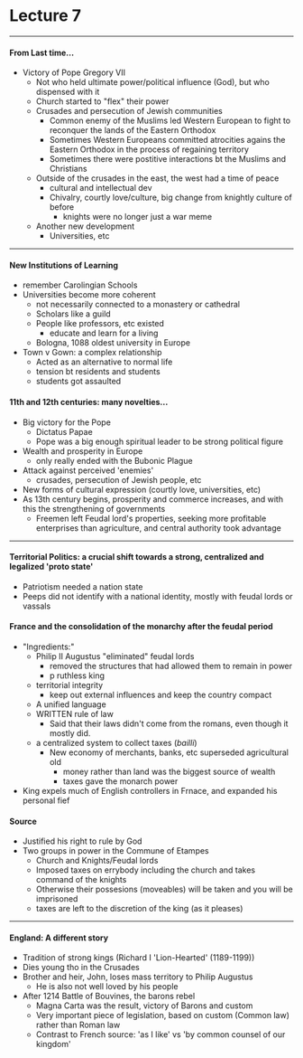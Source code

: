 <h1>Lecture 7</h1> 

---

<h4>From Last time...</h4>

  * Victory of Pope Gregory VII
      - Not who held ultimate power/political influence (God), but who dispensed with it
      - Church started to "flex" their power
      - Crusades and persecution of Jewish communities
          + Common enemy of the Muslims led Western European to fight to reconquer the lands of the Eastern Orthodox
          + Sometimes Western Europeans committed atrocities agains the Eastern Orthodox in the process of regaining territory
          + Sometimes there were postitive interactions bt the Muslims and Christians
      - Outside of the crusades in the east, the west had a time of peace
          + cultural and intellectual dev
          + Chivalry, courtly love/culture, big change from knightly culture of before
              * knights were no longer just a war meme
      - Another new development
          + Universities, etc

---

<h4>New Institutions of Learning</h4>

  * remember Carolingian Schools
  * Universities become more coherent
      - not necessarily connected to a monastery or cathedral
      - Scholars like a guild
      - People like professors, etc existed
          + educate and learn for a living
      - Bologna, 1088 oldest university in Europe
  * Town v Gown: a complex relationship
      - Acted as an alternative to normal life
      - tension bt residents and students
      - students got assaulted

<h4>11th and 12th centuries: many novelties...</h4>

  * Big victory for the Pope
      - Dictatus Papae
      - Pope was a big enough spiritual leader to be strong political figure
  * Wealth and prosperity in Europe
      - only really ended with the Bubonic Plague
  * Attack against perceived 'enemies'
      - crusades, persecution of Jewish people, etc
  * New forms of cultural expression (courtly love, universities, etc)
  * As 13th century begins, prosperity and commerce increases, and with this the strengthening of governments
      - Freemen left Feudal lord's properties, seeking more profitable enterprises than agriculture,  and central authority took advantage

---

<h4>Territorial Politics: a crucial shift towards a strong, centralized and legalized 'proto state'</h4>

  * Patriotism needed a nation state
  * Peeps did not identify with a national identity, mostly with feudal lords or vassals

<h4>France and the consolidation of the monarchy after the feudal period</h4>

  * "Ingredients:"
      - Philip II Augustus "eliminated" feudal lords
          + removed the structures that had allowed them to remain in power
          + p ruthless king
      - territorial integrity
          + keep out external influences and keep the country compact
      - A unified language
      - WRITTEN rule of law
          + Said that their laws didn't come from the romans, even though it mostly did.
      - a centralized system to collect taxes (_bailli_)
          + New economy of merchants, banks, etc superseded agricultural old
              * money rather than land was the biggest source of wealth
              * taxes gave the monarch power
  * King expels much of English controllers in Frnace, and expanded his personal fief

<h4>Source</h4>

  * Justified his right to rule by God
  * Two groups in power in the Commune of Etampes
      - Church and Knights/Feudal lords
      - Imposed taxes on errybody including the church and takes command of the knights
      - Otherwise their possesions (moveables) will be taken and you will be imprisoned
      - taxes are left to the discretion of the king (as it pleases)

---

<h4>England: A different story</h4>

  * Tradition of strong kings (Richard I 'Lion-Hearted' (1189-1199))
  * Dies young tho in the Crusades
  * Brother and heir, John, loses mass territory to Philip Augustus
      - He is also not well loved by his people
  * After 1214 Battle of Bouvines, the barons rebel
      - Magna Carta was the result, victory of Barons and custom
      - Very important piece of legislation, based on custom (Common law) rather than Roman law
      - Contrast to French source: 'as I like' vs 'by common counsel of our kingdom'